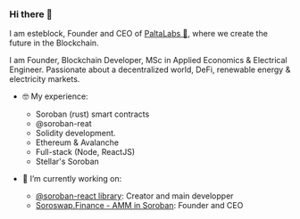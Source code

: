 ### Hi there 👋
I am esteblock, Founder and CEO of [PaltaLabs 🥑](https://paltalabs.io), where we create the future in the Blockchain.


I am Founder, Blockchain Developer, MSc in Applied Economics & Electrical Engineer. Passionate about a decentralized world, DeFi, renewable energy & electricity markets.

- 🤓 My experience:
  - Soroban (rust) smart contracts
  - @soroban-reat 
  - Solidity development.
  - Ethereum & Avalanche
  - Full-stack (Node, ReactJS)
  - Stellar's Soroban

- 🔭 I’m currently working on:
  - [@soroban-react library](https://github.com/esteblock/soroban-react): Creator and main developper
  - [Soroswap.Finance - AMM in Soroban](https://github.com/soroswap): Founder and CEO
  
